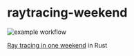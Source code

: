 # raytracing-weekend
![example workflow](https://github.com/mathijs750/raytracing-weekend/actions/workflows/build.yml/badge.svg)

[Ray tracing in one weekend](https://raytracing.github.io/books/RayTracingInOneWeekend.html) in Rust

